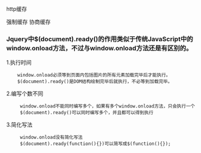 http缓存

强制缓存
协商缓存


### Jquery中$(document).ready()的作用类似于传统JavaScript中的window.onload方法，不过与window.onload方法还是有区别的。 ####

1.执行时间 

        window.onload必须等到页面内包括图片的所有元素加载完毕后才能执行。 
        $(document).ready()是DOM结构绘制完毕后就执行，不必等到加载完毕。 

2.编写个数不同 

         window.onload不能同时编写多个，如果有多个window.onload方法，只会执行一个 
         $(document).ready()可以同时编写多个，并且都可以得到执行 

3.简化写法 

         window.onload没有简化写法 
         $(document).ready(function(){})可以简写成$(function(){});
